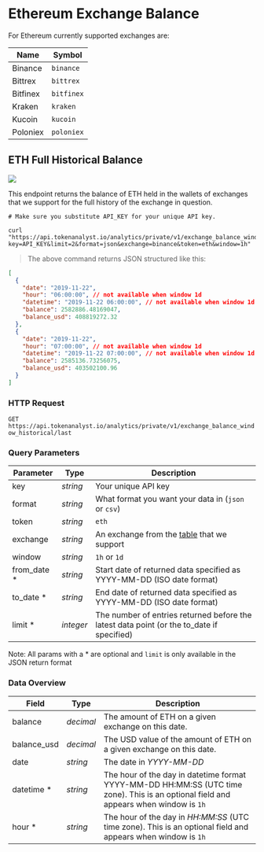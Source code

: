 # Ethereum Exchange Balance 

For Ethereum currently supported exchanges are:

| Name           | Symbol           |
|----------------|------------------|
| Binance        | `binance`        | 
| Bittrex        | `bittrex`        | 
| Bitfinex       | `bitfinex`       |
| Kraken         | `kraken`         |
| Kucoin         | `kucoin`         |
| Poloniex       | `poloniex`       |


## ETH Full Historical Balance

<img src="https://img.shields.io/badge/Tier-Professional-black.svg"/>

This endpoint returns the balance of ETH held in the wallets of exchanges that we support for the full history of the exchange in question.

```shell
# Make sure you substitute API_KEY for your unique API key.

curl "https://api.tokenanalyst.io/analytics/private/v1/exchange_balance_window_historical/last?key=API_KEY&limit=2&format=json&exchange=binance&token=eth&window=1h"
```

> The above command returns JSON structured like this:

```json
[
  {
    "date": "2019-11-22",
    "hour": "06:00:00", // not available when window 1d
    "datetime": "2019-11-22 06:00:00", // not available when window 1d
    "balance": 2582886.48169047,
    "balance_usd": 408819272.32
  },
  {
    "date": "2019-11-22",
    "hour": "07:00:00", // not available when window 1d
    "datetime": "2019-11-22 07:00:00", // not available when window 1d
    "balance": 2585136.73256075,
    "balance_usd": 403502100.96
  }
]
```

### HTTP Request

`GET https://api.tokenanalyst.io/analytics/private/v1/exchange_balance_window_historical/last`

### Query Parameters

| Parameter    | Type      | Description                                                                               |
| ------------ | --------- | ----------------------------------------------------------------------------------------- |
| key          | _string_  | Your unique API key                                                                       |
| format       | _string_  | What format you want your data in (`json` or `csv`)                                       |
| token        | _string_  | `eth`                                                                                     |                                    |
| exchange     | _string_  | An exchange from the [table](#ethereum-exchange-balance) that we support                                              |
| window       | _string_  | `1h` or `1d`                                                                              |
| from_date \* | _string_  | Start date of returned data specified as YYYY-MM-DD (ISO date format)                     |
| to_date \*   | _string_  | End date of returned data specified as YYYY-MM-DD (ISO date format)                       |
| limit \*     | _integer_ | The number of entries returned before the latest data point (or the to_date if specified) |

Note: All params with a \* are optional and `limit` is only available in the JSON return format

### Data Overview

| Field                                   | Type      | Description                                                                                                                                                                                                               |
| --------------------------------------- | --------- | ------------------------------------------------------------------------------------------------------------------------------------------------------------------------------------------------------------------------- |
| balance                                 | _decimal_ | The amount of ETH on a given exchange on this date.                                                                                                                                |
| balance_usd                             | _decimal_ | The USD value of the amount of ETH on a given exchange on this date.                                                                                                            |
| date                                    | _string_  | The date in _YYYY-MM-DD_                                                                                                                                                                                                  |
| datetime *                              | _string_  | The hour of the day in datetime format YYYY-MM-DD HH:MM:SS (UTC time zone). This is an optional field and appears when window is `1h`                                                                               |
| hour *                                  | _string_  | The hour of the day in _HH:MM:SS_ (UTC time zone). This is an optional field and appears when window is `1h`                                                                                                        |
